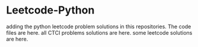 # Leetcode-Python
adding the python leetcode problem solutions in this repositories. 
The code files are here.
all CTCI problems solutions are here.
some leetcode solutions are here.




















































































































































































































































































































































































